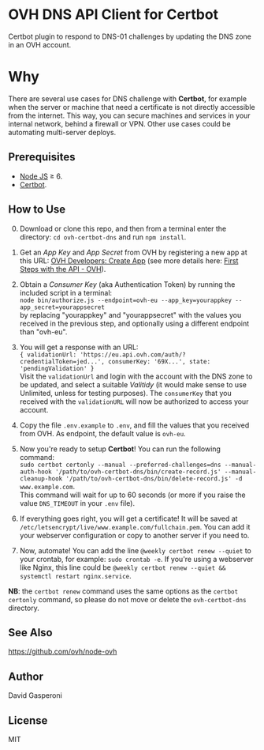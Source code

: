 # OVH DNS API Client for Certbot
Certbot plugin to respond to DNS-01 challenges by updating the DNS zone in an OVH account.

# Why
There are several use cases for DNS challenge with **Certbot**, for example when the server or machine that need a
certificate is not directly accessible from the internet. This way, you can secure machines and services in your
internal network, behind a firewall or VPN. Other use cases could be automating multi-server deploys.

## Prerequisites
- [Node JS](https://nodejs.org/) ≥ 6.
- [Certbot](https://certbot.eff.org).

## How to Use
0. Download or clone this repo, and then from a terminal enter the directory: `cd ovh-certbot-dns` and run `npm install`.

1. Get an _App Key_ and _App Secret_ from OVH by registering a new app at this URL:
[OVH Developers: Create App](https://eu.api.ovh.com/createApp/)
(see more details here: [First Steps with the API - OVH](https://api.ovh.com/g934.first_step_with_api)).

2. Obtain a _Consumer Key_ (aka Authentication Token) by running the included script in a terminal:  
`node bin/authorize.js --endpoint=ovh-eu --app_key=yourappkey --app_secret=yourappsecret`  
by replacing "yourappkey" and "yourappsecret" with the values you received in the previous step, and optionally using a
different endpoint than "ovh-eu".

3. You will get a response with an URL:  
`{ validationUrl: 'https://eu.api.ovh.com/auth/?credentialToken=jed...',
  consumerKey: '69X...',
  state: 'pendingValidation' }`  
Visit the `validationUrl` and login with the account with the DNS zone to be updated, and select a suitable _Valitidy_
(it would make sense to use Unlimited, unless for testing purposes). The `consumerKey` that you received with the
`validationURL` will now be authorized to access your account.

4. Copy the file `.env.example` to `.env`, and fill the values that you received from OVH.
As endpoint, the default value is `ovh-eu`.

5. Now you're ready to setup **Certbot**! You can run the following command:  
`sudo certbot certonly --manual --preferred-challenges=dns --manual-auth-hook '/path/to/ovh-certbot-dns/bin/create-record.js' --manual-cleanup-hook '/path/to/ovh-certbot-dns/bin/delete-record.js' -d www.example.com`.  
This command will wait for up to 60 seconds (or more if you raise the value `DNS_TIMEOUT` in your `.env` file).

6. If everything goes right, you will get a certificate! It will be saved at `/etc/letsencrypt/live/www.example.com/fullchain.pem`.
You can add it your webserver configuration or copy to another server if you need to.

7. Now, automate! You can add the line `@weekly certbot renew --quiet` to your crontab, for example: `sudo crontab -e`.
If you're using a webserver like Nginx, this line could be `@weekly certbot renew --quiet && systemctl restart nginx.service`.

**NB**: the `certbot renew` command uses the same options as the `certbot certonly` command, so please do not move or delete
the `ovh-certbot-dns` directory.

## See Also
https://github.com/ovh/node-ovh

## Author
David Gasperoni

## License
MIT
